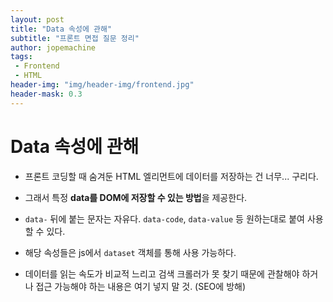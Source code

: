 ```yaml
---
layout: post
title: "Data 속성에 관해"
subtitle: "프론트 면접 질문 정리"
author: jopemachine
tags: 
 - Frontend
 - HTML
header-img: "img/header-img/frontend.jpg"
header-mask: 0.3
---
```


# Data 속성에 관해

- 프론트 코딩할 때 숨겨둔 HTML 엘리먼트에 데이터를 저장하는 건 너무... 구리다.

- 그래서 특정 **data를 DOM에 저장할 수 있는 방법**을 제공한다.

- `data-` 뒤에 붙는 문자는 자유다. `data-code`, `data-value` 등 원하는대로 붙여 사용할 수 있다.

- 해당 속성들은 js에서 `dataset` 객체를 통해 사용 가능하다.

- 데이터를 읽는 속도가 비교적 느리고 검색 크롤러가 못 찾기 때문에 관찰해야 하거나 접근 가능해야 하는 내용은 여기 넣지 말 것. (SEO에 방해)